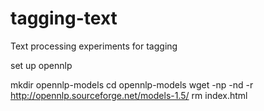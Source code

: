 tagging-text
============

Text processing experiments for tagging

set up opennlp

  mkdir opennlp-models
  cd opennlp-models
  wget -np -nd -r http://opennlp.sourceforge.net/models-1.5/
  rm index.html

